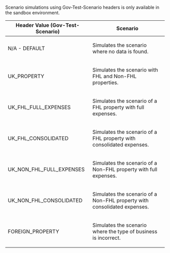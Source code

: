 <p>Scenario simulations using Gov-Test-Scenario headers is only available in the sandbox environment.</p>
<table>
    <thead>
        <tr>
            <th>Header Value (Gov-Test-Scenario)</th>
            <th>Scenario</th>
        </tr>
    </thead>
    <tbody>
        <tr>
            <td><p>N/A - DEFAULT</p></td>
            <td><p>Simulates the scenario where no data is found.</p></td>
        </tr>
        <tr>
            <td><p>UK_PROPERTY</p></td>
            <td><p>Simulates the scenario with FHL and Non-FHL properties.</p></td>
        </tr>
        <tr>
            <td><p>UK_FHL_FULL_EXPENSES</p></td>
            <td><p>Simulates the scenario of a FHL property with full expenses.</p></td>
        </tr>
        <tr>
            <td><p>UK_FHL_CONSOLIDATED</p></td>
            <td><p>Simulates the scenario of a FHL property with consolidated expenses.</p></td>
        </tr>
        <tr>
            <td><p>UK_NON_FHL_FULL_EXPENSES</p></td>
            <td><p>Simulates the scenario of a Non-FHL property with full expenses.</p></td>
        </tr>
        <tr>
            <td><p>UK_NON_FHL_CONSOLIDATED</p></td>
            <td><p>Simulates the scenario of a Non-FHL property with consolidated expenses.</p></td>
        </tr>
        <tr>
            <td><p>FOREIGN_PROPERTY</p></td>
            <td><p>Simulates the scenario where the type of business is incorrect.</p></td>
        </tr>
    </tbody>
</table>
